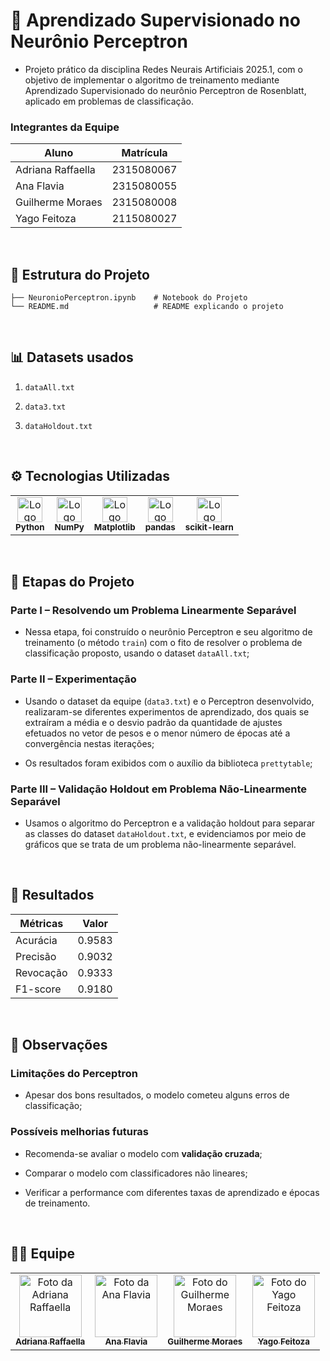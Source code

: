 <h1> 🧠 Aprendizado Supervisionado no Neurônio Perceptron </h1>

- Projeto prático da disciplina Redes Neurais Artificiais 2025.1, com o objetivo de implementar o algoritmo de treinamento mediante Aprendizado Supervisionado do neurônio Perceptron de Rosenblatt, aplicado em problemas de classificação.


<h3>Integrantes da Equipe</h3>

|Aluno|Matrícula|
|-|-|
|Adriana Raffaella|2315080067|
|Ana Flavia|2315080055|
|Guilherme Moraes|2315080008|
|Yago Feitoza|2115080027|

<br/>

 <h2>📁 Estrutura do Projeto</h2>

 ```
 ├── NeuronioPerceptron.ipynb    # Notebook do Projeto
└── README.md                   # README explicando o projeto
 ```

<br/>

<h2>📊 Datasets usados</h2>

1. `dataAll.txt`

2. `data3.txt`

3. `dataHoldout.txt`

<br/>

<h2>⚙️ Tecnologias Utilizadas</h2>
<table>
  <tr>
    <td align="center">
        <img src="https://cdn.jsdelivr.net/gh/devicons/devicon@latest/icons/python/python-original.svg" width="40px;" alt="Logo do Python"/><br />
        <sub><b>Python</b></sub>
    </td>
    <td align="center">
        <img src="https://cdn.jsdelivr.net/gh/devicons/devicon@latest/icons/numpy/numpy-original.svg" width="40px;" alt="Logo do NumPy"/><br />
        <sub><b>NumPy</b></sub>
    </td>
    <td align="center">
        <img src="https://cdn.jsdelivr.net/gh/devicons/devicon@latest/icons/matplotlib/matplotlib-original.svg" width="40px;" alt="Logo do Matplotlib"/><br />
        <sub><b>Matplotlib</b></sub>
    </td>
    <td align="center">
        <img src="https://cdn.jsdelivr.net/gh/devicons/devicon@latest/icons/pandas/pandas-original.svg" width="40px;" alt="Logo do pandas"/><br />
        <sub><b>pandas</b></sub>
    </td>
    <td align="center">
        <img src="https://cdn.jsdelivr.net/gh/devicons/devicon@latest/icons/scikitlearn/scikitlearn-original.svg" width="40px;" alt="Logo do scikit-learn"/><br />
        <sub><b>scikit-learn</b></sub>
    </td>
  </tr>
</table>

<br/>

<h2>🧪 Etapas do Projeto</h2>

<h3>Parte I – Resolvendo um Problema Linearmente Separável</h3>

- Nessa etapa, foi construído o neurônio Perceptron e seu algoritmo de treinamento (o método `train`) com o fito de resolver o problema de classificação proposto, usando o dataset `dataAll.txt`;

<h3>Parte II – Experimentação</h3>

- Usando o dataset da equipe (`data3.txt`) e o Perceptron desenvolvido, realizaram-se diferentes experimentos de aprendizado, dos quais se extraíram a média e o desvio padrão da quantidade de ajustes efetuados no vetor de pesos e o menor número de épocas até a convergência nestas iterações;

- Os resultados foram exibidos com o auxílio da biblioteca `prettytable`;

<h3>Parte III – Validação Holdout em Problema Não-Linearmente Separável</h3>

- Usamos o algoritmo do Perceptron e a validação holdout para separar as classes do dataset `dataHoldout.txt`, e evidenciamos por meio de gráficos que se trata de um problema não-linearmente separável. 

<br/>

<h2>🧠 Resultados</h2>

|Métricas|Valor|
|-|-|
|Acurácia|0.9583|
|Precisão|0.9032|
|Revocação|0.9333|
|F1-score|0.9180|

<br/>

<h2>📌 Observações</h2>

<h3>Limitações do Perceptron</h3>

- Apesar dos bons resultados, o modelo cometeu alguns erros de classificação;

<h3>Possíveis melhorias futuras</h3>

- Recomenda-se avaliar o modelo com **validação cruzada**;

- Comparar o modelo com classificadores não lineares;

- Verificar a performance com diferentes taxas de aprendizado e épocas de treinamento.

<br/>

<h2>🧑‍💻 Equipe</h2>
<table>
  <tr>
    <td align="center">
    <a href="https://github.com/RaffaellaSantos">
        <img src="https://avatars.githubusercontent.com/RaffaellaSantos" width="100px;" alt="Foto da Adriana Raffaella"/><br />
        <sub><b>Adriana Raffaella</b></sub>
        </a>
    </td>
    <td align="center">
    <a href="https://github.com/flavia-segadilha">
        <img src="https://avatars.githubusercontent.com/flavia-segadilha" width="100px;" alt="Foto da Ana Flavia"/><br />
        <sub><b>Ana Flavia</b></sub>
        </a>
    </td>
    <td align="center">
    <a href="https://github.com/guighm">
        <img src="https://avatars.githubusercontent.com/guighm" width="100px;" alt="Foto do Guilherme Moraes"/><br />
        <sub><b>Guilherme Moraes</b></sub>
        </a>
    </td>
    <td align="center">
    <a href="https://github.com/yagofeitoza19">
        <img src="https://avatars.githubusercontent.com/yagofeitoza19" width="100px;" alt="Foto do Yago Feitoza"/><br />
        <sub><b>Yago Feitoza</b></sub>
        </a>
    </td>
  </tr>
</table>
